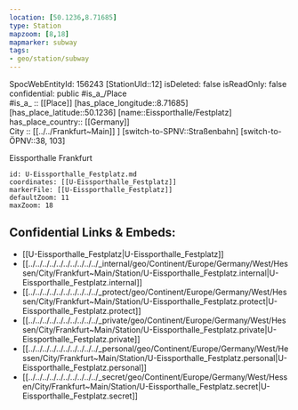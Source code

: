 ```yaml
---
location: [50.1236,8.71685] 
type: Station 
mapzoom: [8,18] 
mapmarker: subway 
tags:
- geo/station/subway
---
```

SpocWebEntityId: 156243
[StationUId::12] 
isDeleted: false
isReadOnly: false
confidential: public
#is_a_/Place  
#is_a_ :: [[Place]] 
[has_place_longitude::8.71685] 
[has_place_latitude::50.1236] 
[name::Eissporthalle/Festplatz] 
has_place_country:: [[Germany]]  
City :: [[../../Frankfurt~Main]] ] 
[switch-to-SPNV::Straßenbahn] 
[switch-to-ÖPNV::38, 103] 

Eissporthalle Frankfurt

```leaflet
id: U-Eissporthalle_Festplatz.md
coordinates: [[U-Eissporthalle_Festplatz]] 
markerFile: [[U-Eissporthalle_Festplatz]] 
defaultZoom: 11 
maxZoom: 18
```


## Confidential Links & Embeds: 
- [[U-Eissporthalle_Festplatz|U-Eissporthalle_Festplatz]] 
- [[../../../../../../../../../../_internal/geo/Continent/Europe/Germany/West/Hessen/City/Frankfurt~Main/Station/U-Eissporthalle_Festplatz.internal|U-Eissporthalle_Festplatz.internal]] 
- [[../../../../../../../../../../_protect/geo/Continent/Europe/Germany/West/Hessen/City/Frankfurt~Main/Station/U-Eissporthalle_Festplatz.protect|U-Eissporthalle_Festplatz.protect]] 
- [[../../../../../../../../../../_private/geo/Continent/Europe/Germany/West/Hessen/City/Frankfurt~Main/Station/U-Eissporthalle_Festplatz.private|U-Eissporthalle_Festplatz.private]] 
- [[../../../../../../../../../../_personal/geo/Continent/Europe/Germany/West/Hessen/City/Frankfurt~Main/Station/U-Eissporthalle_Festplatz.personal|U-Eissporthalle_Festplatz.personal]] 
- [[../../../../../../../../../../_secret/geo/Continent/Europe/Germany/West/Hessen/City/Frankfurt~Main/Station/U-Eissporthalle_Festplatz.secret|U-Eissporthalle_Festplatz.secret]] 
